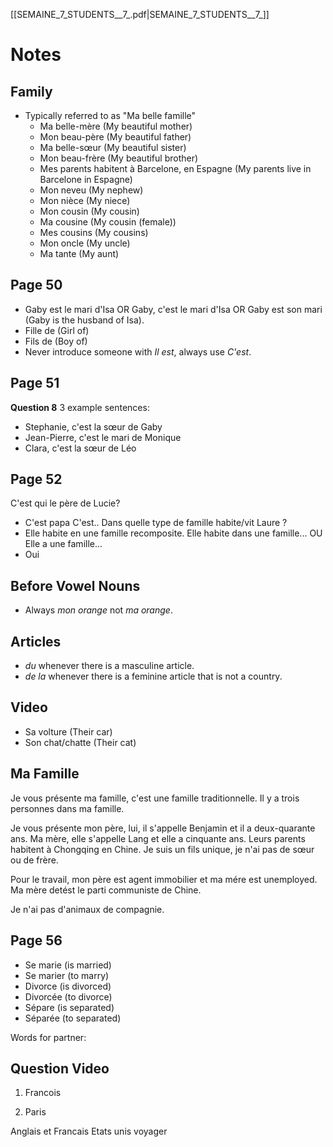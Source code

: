 [[SEMAINE_7_STUDENTS__7_.pdf|SEMAINE_7_STUDENTS__7_]]
# Notes
## Family
* Typically referred to as "Ma belle famille"
	* Ma belle-mère (My beautiful mother)
	* Mon beau-père (My beautiful father)
	* Ma belle-sœur (My beautiful sister)
	* Mon beau-frère (My beautiful brother)
	* Mes parents habitent à Barcelone, en Espagne (My parents live in Barcelone in Espagne)
	* Mon neveu (My nephew)
	* Mon nièce (My niece)
	* Mon cousin (My cousin)
	* Ma cousine (My cousin (female))
	* Mes cousins (My cousins)
	* Mon oncle (My uncle)
	* Ma tante (My aunt)

## Page 50
* Gaby est le mari d'Isa OR Gaby, c'est le mari d'Isa OR Gaby est son mari (Gaby is the husband of Isa).
* Fille de (Girl of)
* Fils de (Boy of)
* Never introduce someone with *Il est*, always use *C'est*.
## Page 51
**Question 8**
3 example sentences:
* Stephanie, c'est la sœur de Gaby
* Jean-Pierre, c'est le mari de Monique
* Clara, c'est la sœur de Léo
## Page 52
C'est qui le père de Lucie? 
* C'est papa
C'est.. Dans quelle type de famille habite/vit Laure ? 
* Elle habite en une famille recomposite.
Elle habite dans une famille... OU Elle a une famille...
* Oui
## Before Vowel Nouns
* Always *mon orange* not *ma orange*.
## Articles
* *du* whenever there is a masculine article.
* *de la* whenever there is a feminine article that is not a country.
## Video
* Sa volture (Their car)
* Son chat/chatte (Their cat)
## Ma Famille
Je vous présente ma famille, c'est une famille traditionnelle. Il y a trois personnes dans ma famille. 

Je vous présente mon père, lui, il s'appelle Benjamin et il a deux-quarante ans. Ma mère, elle s'appelle Lang et elle a cinquante ans. Leurs parents habitent à Chongqing en Chine. Je suis un fils unique, je n'ai pas de sœur ou de frère.

Pour le travail, mon père est agent immobilier et ma mére est unemployed. Ma mère detést le parti communiste de Chine.

Je n'ai pas d'animaux de compagnie.
## Page 56
* Se marie (is married)
* Se marier (to marry)
* Divorce (is divorced)
* Divorcée (to divorce)
* Sépare (is separated)
* Séparée (to separated)

Words for partner:

## Question Video
1. Francois

3. Paris

Anglais et Francais
Etats unis voyager

